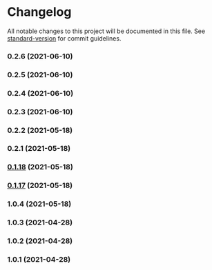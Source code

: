 # Changelog

All notable changes to this project will be documented in this file. See [standard-version](https://github.com/conventional-changelog/standard-version) for commit guidelines.

### 0.2.6 (2021-06-10)

### 0.2.5 (2021-06-10)

### 0.2.4 (2021-06-10)

### 0.2.3 (2021-06-10)

### 0.2.2 (2021-05-18)

### 0.2.1 (2021-05-18)

### [0.1.18](https://github.com/bdougie/bot-test-repo/compare/0.1.17...0.1.18) (2021-05-18)

### [0.1.17](https://github.com/bdougie/bot-test-repo/compare/1.0.1...0.1.17) (2021-05-18)

### 1.0.4 (2021-05-18)

### 1.0.3 (2021-04-28)

### 1.0.2 (2021-04-28)

### 1.0.1 (2021-04-28)
